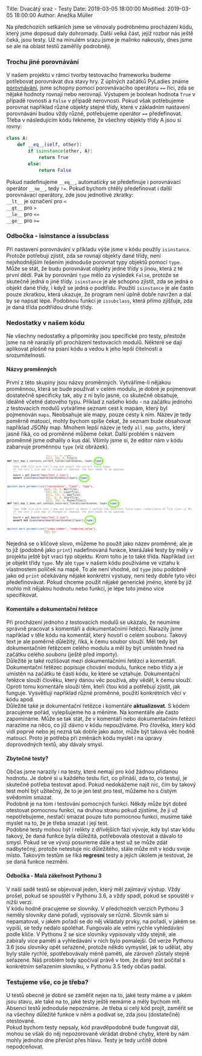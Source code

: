 Title: Dvacátý sraz - Testy
Date: 2019-03-05 18:00:00
Modified: 2019-03-05 18:00:00
Author: Anežka Müller

Na předchozích setkáních jsme se věnovaly podrobnému procházení kódu, který jsme doposud daly dohromady. Další velká část, jejíž rozbor nás ještě čeká, jsou testy. Už na minulém srazu jsme je malinko nakously, dnes jsme se ale na oblast testů zaměřily podrobněji.

### Trochu jiné porovnávání

V našem projektu v rámci tvorby testovacího frameworku budeme potřebovat porovnávat dva stavy hry. Z úplných začátků PyLadies známe [porovnávání](https://naucse.python.cz/course/pyladies/beginners/comparisons/), jsme schopny pomocí porovnávacího operátoru `==` říci, zda se nějaké hodnoty rovnají nebo nerovnají. Výstupem je boolean hodnota `True` v případě rovnosti a `False` v případě nerovnosti. Pokud však potřebujeme porovnat například různé objekty stejné třídy, které v základním nastavení porovnávání budou vždy různé, potřebujeme operátor `==` předefinovat. Třeba v následujícím kódu řekneme, že všechny objekty třídy A jsou si rovny:
```python
class A:
    def __eq__(self, other):
        if isinstance(other, A):
            return True
        else:
            return False
```

Pokud nadefinujeme `__eq__`, automaticky se předefinuje i porovnávací operátor `__ne__`, tedy `!=`. Pokud bychom chtěly předefinovat i další porovnávací operátory, zde jsou jednotlivé zkratky:  
`__lt__` je označení pro `<`  
`__gt__` pro  `>`  
`__le__` pro  `<=`  
`__ge__` pro  `>=`

### Odbočka - isinstance a issubclass

Při nastavení porovnávání v příkladu výše jsme v kódu použily `isinstance`. Protože potřebuji zjistit, zda se rovnají objekty dané třídy, není nejvhodnějším řešením jednoduše porovnat typy objektů pomocí `type`. Může se stát, že budu porovnávat objekty jedné třídy s jinou, která z té první dědí. Pak by porovnání `type` mělo za výsledek `False`, protože se skutečně jedná o jiné třídy. `isinstance` je ale schopno zjistit, zda se jedná o objekt dané třídy, i když se jedná o podtřídu. Použití `isinstance` je ale často pouze zkratkou, která ukazuje, že program není úplně dobře navržen a dal by se napsat lépe.
Podobnou funkcí je `issubclass`, která přímo zjišťuje, zda je daná třída podtřídou druhé třídy. 

### Nedostatky v našem kódu

Ne všechny nedostatky a připomínky jsou specifické pro testy, přestože jsme na ně narazily při procházení testovacích modulů. Některé se dají aplikovat plošně na psaní kódu a vedou k jeho lepší čitelnosti a srozumitelnosti. 

#### Názvy proměnných

První z této skupiny jsou názvy proměnných. Vytváříme-li nějakou proměnnou, která se bude používat v celém modulu, je dobré je pojmenovat dostatečně specificky tak, aby z ní bylo jasné, co skutečně obsahuje, ideálně včetně datového typu. Příklad z našeho kódu - na začátku jednoho z testovacích modulů vytváříme seznam cest k mapám, který byl pojmenován `maps`. Neobsahuje ale mapy, pouze cesty k nim. Název je tedy poměrně matoucí, mohly bychom spíše čekat, že seznam bude obsahovat například JSONy map. Mnohem lepší název je tedy `all_map_paths`, který jasně říká, co od proměnné můžeme čekat.
Další problém s názvem proměnné jsme odhalily o kus dál. Všimly jsme si, že editor nám v kódu zabarvuje proměnnou `type` (viz obrázek). 

![type](./images/type.png)

Nejedná se o klíčové slovo, můžeme ho použít jako název proměnné, ale je to již (podobně jako `print`) nadefinovaná funkce, kteráJaké testy by měly v projektu ještě být vrací typ objektu. Krom toho je to také třída. Například `int` je objekt třídy `type`. My ale `type` v našem kódu používáme ve vztahu k vlastnostem políček na mapě. To ale není vhodné, od `type` jsou podobně jako od `print` očekávány nějaké konkrétní výstupy, není tedy dobře tyto věci předefinovávat. Pokud chceme použít nějaké generické jméno, které by již mohlo mít nějakou hodnotu nebo funkci, je lépe toto jméno více specifikovat.

#### Komentáře a dokumentační řetězce

Při procházení jednoho z testovacích modulů se ukázalo, že neumíme správně pracovat s komentáři a dokumentačními řetězci. Narazily jsme například v těle kódu na komentář, který hovoří o celém souboru. Takový text je ale poměrně důležitý, říká, k čemu soubor slouží. Měl tedy být dokumentačním řetězcem celého modulu a měl by být umístěn hned na začátku celého souboru (ještě před importy).  
Důležité je také rozlišovat mezi dokumentačními řetězci a komentáři. Dokumentační řetězec popisuje chování modulu, funkce nebo třídy a je umístěn na začátku té části kódu, ke které se vztahuje. Dokumentační řetězce slouží člověku, který danou věc používá, aby věděl, k čemu slouží.
Oproti tomu komentáře slouží těm, kteří čtou kód a potřebují zjistit, jak funguje. Vysvětlují například různé proměnné, použití konkrétních věcí v kódu apod.  
Důležité také je dokumentační řetězce i komentáře __aktualizovat__. S kódem pracujeme pořád, vylepšujeme ho a měníme. Na komentáře ale často zapomínáme. Může se tak stát, že v komentáři nebo dokumentačním řetězci narazíme na něco, co již dávno v kódu nepoužíváme. Pro člověka, který kód vidí poprvé nebo jej nezná tak dobře jako autor, může být taková věc hodně matoucí. Proto je potřeba při změnách kódu myslet i na úpravy doprovodných textů, aby dávaly smysl.



#### Zbytečné testy?

Občas jsme narazily i na testy, které nemají pro kód žádnou přidanou hodnotu. Je dobré si u každého testu říct, co přináší, zda to, co testují, je skutečně potřeba testovat apod. Pokud nedokážeme najít nic, čím by takový test mohl být užitečný, že to je jen test pro test, můžeme ho s čistým svědomím smazat.   
Podobně je na tom i testování pomocných funkcí. Někdy může být dobré otestovat pomocnou funkci, na druhou stranu pokud zjistíme, že ji už nepotřebujeme, nestačí smazat pouze tuto pomocnou funkci, musíme také myslet na to, že je třeba smazat i její test.   
Podobné testy mohou být i relikty z dřívějších fází vývoje, kdy byl stav kódu takový, že daná funkce byla důležitá, potřebovala otestovat a dávalo to smysl. Pokud se ve vývoji posuneme dále a test už se může zdát nadbytečný, protože netestuje nic důležitého, stále může mít v kódu svoje místo. Takovým testům se říká __regresní__ testy a jejich úkolem je testovat, že se daná funkce nezmění. 

#### Odbočka - Malá zákeřnost Pythonu 3

V naší sadě testů se objevoval jeden, který měl zajímavý výstup. Vždy prošel, pokud se spouštěl v Pythonu 3.6, a vždy spadl, pokud se spouštěl v nižší verzi.  
V kódu hodně pracujeme se slovníky. V předchozích verzích Pythonu 3 neměly slovníky dané pořadí, vypisovaly se různě. Slovník sám si nepamatoval, v jakém pořadí se do něj vkládaly prvky, na pořadí, v jakém se vypíší, se tedy nedalo spoléhat. Fungovalo ale velmi rychle vyhledávání podle klíče. V Pythonu 2 se sice slovníky vypisovaly vždy stejně, ale zabíraly více paměti a vyhledávání v nich bylo pomalejší. Od verze Pythonu 3.6 jsou slovníky opět seřazené, protože někdo vymyslel, jak to udělat, aby byly stále rychlé, spotřebovávaly méně paměti, ale zároveň zůstaly stejně seřazené. Náš problém tedy spočíval právě v tom, že daný test počítal s konkrétním seřazením slovníku, v Pythonu 3.5 tedy občas padal.

### Testujeme vše, co je třeba?

U testů obecně je dobré se zaměřit nejen na to, jaké testy máme a v jakém jsou stavu, ale také na to, jaké testy ještě nemáme a měly bychom mít. Absenci testů jednoduše nepoznáme. Je třeba si celý kód projít, zaměřit se na všechny důležité funkce v něm a podívat se, zda jsou (dostatečně) otestované.  
Pokud bychom testy nepsaly, kód pravděpodobně bude fungovat dál, mohou se však do něj nepozorovaně vkrádat drobné chyby, které by nám mohly jednoho dne přerůst přes hlavu. Testy je tedy určitě dobré nepodceňovat. 
